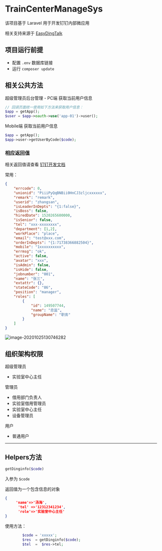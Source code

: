 # TrainCenterManageSys

该项目基于 Laravel 用于开发钉钉内部微应用

相关支持来源于 [EasyDingTalk](https://learnku.com/laravel/t/27989)

## 项目运行前提

- 配置 `.env`  数据库链接
- 运行 `composer update`

## 相关公共方法

超级管理员后台管理 - PC端 获取当前用户信息

```php
// 回调页面统一使用如下方法来获取用户信息：
$app = getApp();
$user = $app->oauth->use('app-01')->user();
```

Mobile端 获取当前用户信息

```php
$app = getApp();
$app->user->getUserByCode($code);
```

### 相应返回值

相关返回值请查看 [钉钉开发文档](https://ding-doc.dingtalk.com/doc#/serverapi2/ege851)

常用：

```json
{
    "errcode": 0,
    "unionid": "PiiiPyQqBNBii0HnCJ3zljcxxxxxx",
    "remark": "remark",
    "userid": "zhangsan",
    "isLeaderInDepts": "{1:false}",
    "isBoss": false,
    "hiredDate": 1520265600000,
    "isSenior": false,
    "tel": "xxx-xxxxxxxx",
    "department": [1,2],
    "workPlace": "place",
    "email": "test@xxx.com",
    "orderInDepts": "{1:71738366882504}",
    "mobile": "1xxxxxxxxxx",
    "errmsg": "ok",
    "active": false,
    "avatar": "xxx",
    "isAdmin": false,
    "isHide": false,
    "jobnumber": "001",
    "name": "张三",
    "extattr": {},
    "stateCode": "86",
    "position": "manager",
    "roles": [
        {
            "id": 149507744,
            "name": "总监",
            "groupName": "职务"
        }
    ]
}
```

![image-20201025130746282](README.assets/image-20201025130746282.png)

## 组织架构权限

超级管理员

- 实验室中心主任

管理员

- 借用部门负责人
- 实验室借用管理员
- 实验室中心主任
- 设备管理员

用户

- 普通用户

---

## Helpers方法

```php
getDinginfo($code)
```

入参为 `$code`

返回值为一个包含信息的对象

```json
{
     'name'=>'汤海',
      'tel' =>'12312341234',
      'role'=>'实验室中心主任'
}
```

使用方法：

```php
        $code = 'xxxxx';
        $res  = getDinginfo($code);
        $tel  =  $res->tel;
```

